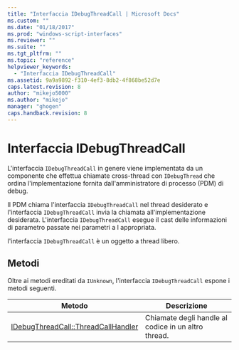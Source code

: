 ```yaml
---
title: "Interfaccia IDebugThreadCall | Microsoft Docs"
ms.custom: ""
ms.date: "01/18/2017"
ms.prod: "windows-script-interfaces"
ms.reviewer: ""
ms.suite: ""
ms.tgt_pltfrm: ""
ms.topic: "reference"
helpviewer_keywords: 
  - "Interfaccia IDebugThreadCall"
ms.assetid: 9a9a9892-f310-4ef3-8db2-4f868be52d7e
caps.latest.revision: 8
author: "mikejo5000"
ms.author: "mikejo"
manager: "ghogen"
caps.handback.revision: 8
---
```

# Interfaccia IDebugThreadCall
L'interfaccia `IDebugThreadCall` in genere viene implementata da un componente che effettua chiamate cross\-thread con `IDebugThread` che ordina l'implementazione fornita dall'amministratore di processo \(PDM\) di debug.  
  
 Il PDM chiama l'interfaccia `IDebugThreadCall` nel thread desiderato e l'interfaccia `IDebugThreadCall` invia la chiamata all'implementazione desiderata.  L'interfaccia `IDebugThreadCall` esegue il cast delle informazioni di parametro passate nei parametri a l appropriata.  
  
 l'interfaccia `IDebugThreadCall` è un oggetto a thread libero.  
  
## Metodi  
 Oltre ai metodi ereditati da `IUnknown`, l'interfaccia `IDebugThreadCall` espone i metodi seguenti.  
  
|Metodo|Descrizione|  
|------------|-----------------|  
|[IDebugThreadCall::ThreadCallHandler](../../winscript/reference/idebugthreadcall-threadcallhandler.md)|Chiamate degli handle al codice in un altro thread.|